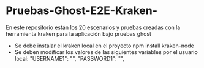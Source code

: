 # Pruebas-Ghost-E2E-Kraken-
En este repositorio están los 20 escenarios y pruebas creadas con la herramienta kraken para la aplicación bajo pruebas ghost
- Se debe instalar el kraken local en el proyecto
npm install kraken-node
- Se deben modificar los valores de las siguientes variables por el usuario local:
 "USERNAME1": "",
 "PASSWORD1": "",
